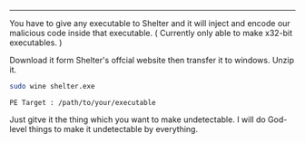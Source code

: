 - - -
You have to give any executable to Shelter and it will inject and encode our malicious code inside that executable. ( Currently only able to make x32-bit executables. )

Download it form Shelter's offcial website then transfer it to windows.
Unzip it.

```sh
sudo wine shelter.exe
```

```
PE Target : /path/to/your/executable

```

Just gitve it the thing which you want to make undetectable.
I will do God-level things to make it undetectable by everything.
